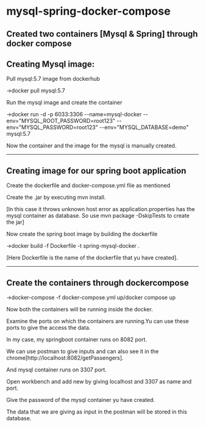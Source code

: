 # mysql-spring-docker-compose
Created two containers [Mysql &amp; Spring] through docker compose
---------------------------------------------------------------------------------------------------------------------------------------------------------------------------
Creating Mysql image:
-------------------------
Pull mysql:5.7 image from dockerhub

->docker pull mysql:5.7

Run the mysql image and create the container

->docker run -d -p 6033:3306 --name=mysql-docker --env="MYSQL_ROOT_PASSWORD=root123" --env="MYSQL_PASSWORD=root123" --env="MYSQL_DATABASE=demo" mysql:5.7

Now the container and the image for the mysql is manually created.

----------------------------------------------------------------------------------------------------------------------------------------------------------------------------
Creating image for our spring boot application
----------------------------------------------
Create the dockerfile and docker-compose.yml file as mentioned

Create the .jar by executing mvn install.

[In this case it throws unknown host error as application.properties has the mysql container as database. So use mvn package -DskipTests to create the jar]

Now create the spring boot image by building the dockerfile

->docker build -f Dockerfile -t spring-mysql-docker .

[Here Dockerfile is the name of the dockerfile that yu have created].

------------------------------------------------------------------------------------------------------------------------------------------------------------------------------
Create the containers through dockercompose
--------------------------------------------
->docker-compose -f docker-compose.yml up/docker compose up

Now both the containers will be running inside the docker.

Examine the ports on which the containers are running.Yu can use these ports to give the access the data.

In my case, my springboot container runs on 8082 port.

We can use postman to give inputs and can also see it in the chrome[http://localhost:8082/getPassengers].

And mysql container runs on 3307 port.

Open workbench and add new by giving localhost and 3307 as name and port.

Give the password of the mysql container yu have created.

The data that we are giving as input in the postman will be stored in this database.
